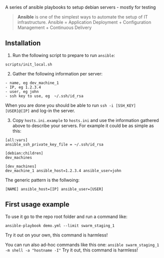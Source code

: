 A series of ansible playbooks to setup debian servers - mostly for testing

> **Ansible** is one of the simplest ways to automate the setup of IT infrastructure.
> Ansible = Application Deployment + Configuration Management + Continuous Delivery

## Installation

1. Run the following script to prepare to run `ansible`:

```
scripts/init_local.sh
```

2. Gather the following information per server:
```
- name, eg dev_machine_1
- IP, eg 1.2.3.4
- user, eg john
- ssh key to use, eg  ~/.ssh/id_rsa
```

When you are done you should be able to run `ssh -i [SSH_KEY] [USER]@[IP]` and log-in the server.

3. Copy `hosts.ini.example` to `hosts.ini` and use the information gathered above to describe your servers. For example it could be as simple as this:
```
[all:vars]
ansible_ssh_private_key_file = ~/.ssh/id_rsa

[debian:children]
dev_machines

[dev_machines]
dev_machine_1 ansible_host=1.2.3.4 ansible_user=john
```

The generic pattern is the follwoing:
```
[NAME] ansible_host=[IP] ansible_user=[USER]
```

## First usage example

To use it go to the repo root folder and run a command like:

```
ansible-playbook demo.yml --limit swarm_staging_1
```

Try it out on your own, this command is harmless!

You can run also ad-hoc commands like this one: `ansible swarm_staging_1 -m shell -a "hostname -I"`
Try it out, this command is harmless!
